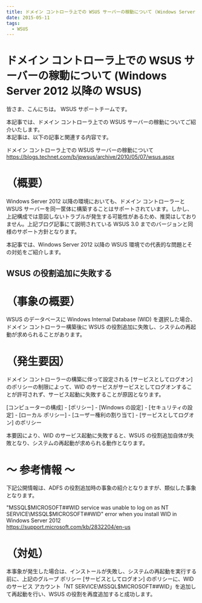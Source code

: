 ```yaml
---
title: ドメイン コントローラ上での WSUS サーバーの稼動について (Windows Server 2012 以降の WSUS)
date: 2015-05-11
tags:
  - WSUS
---
```

# ドメイン コントローラ上での WSUS サーバーの稼動について (Windows Server 2012 以降の WSUS)  

皆さま、こんにちは。
WSUS サポートチームです。

本記事では、ドメイン コントローラ上での WSUS サーバーの稼動についてご紹介いたします。  
本記事は、以下の記事と関連する内容です。  

ドメイン コントローラ上での WSUS サーバーの稼動について  
https://blogs.technet.com/b/jpwsus/archive/2010/05/07/wsus.aspx  

# （概要）
Windows Server 2012 以降の環境においても、ドメイン コントローラーと WSUS サーバーを同一筐体に構築することはサポートされています。しかし、上記構成では意図しないトラブルが発生する可能性があるため、推奨はしておりません。上記ブログ記事にて説明されている WSUS 3.0 までのバージョンと同様のサポート方針となります。  

本記事では、Windows Server 2012 以降の WSUS 環境での代表的な問題とその対処をご紹介します。  
  
   
## WSUS の役割追加に失敗する  


# （事象の概要）  
WSUS のデータベースに Windows Internal Database (WID) を選択した場合、ドメイン コントローラー構築後に WSUS の役割追加に失敗し、システムの再起動が求められることがあります。  


# （発生要因） 
ドメイン コントローラーの構築に伴って設定される [サービスとしてログオン] のポリシーの制限によって、WID のサービスがサービスとしてログオンすることが許可されず、サービス起動に失敗することが原因となります。  
  
 
[コンピューターの構成] - [ポリシー]  -  [Windows の設定] - [セキュリティの設定] - [ローカル ポリシー] - [ユーザー権利の割り当て] - [サービスとしてログオン] のポリシー  


本要因により、WID のサービス起動に失敗すると、WSUS の役割追加自体が失敗となり、システムの再起動が求められる動作となります。  

# ～ 参考情報 ～
下記公開情報は、ADFS の役割追加時の事象の紹介となりますが、類似した事象となります。  

"MSSQL$MICROSOFT##WID service was unable to log on as NT SERVICE\MSSQL$MICROSOFT##WID" error when you install WID in Windows Server 2012  
https://support.microsoft.com/kb/2832204/en-us  

# （対処）  
本事象が発生した場合は、インストールが失敗し、システムの再起動を実行する前に、上記のグループ ポリシー [サービスとしてログオン] のポリシーに、WID のサービス アカウント「NT SERVICE\MSSQL$MICROSOFT##WID」を追加して再起動を行い、WSUS の役割を再度追加すると成功します。  




